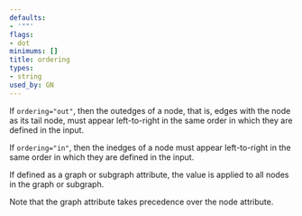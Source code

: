 ```yaml
---
defaults:
- '""'
flags:
- dot
minimums: []
title: ordering
types:
- string
used_by: GN
---
```

If `ordering="out"`, then the outedges of a node, that is, edges with the
node as its tail node, must appear left-to-right in the same order in which
they are defined in the input.

If `ordering="in"`, then the inedges of a node must appear
left-to-right in the same order in which they are defined in the input.

If defined as a graph or subgraph attribute, the value is applied to all
nodes in the graph or subgraph.

Note that the graph attribute takes precedence over the node attribute.
